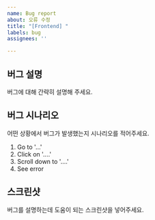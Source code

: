 ```yaml
---
name: Bug report
about: 오류 수정
title: "[Frontend] "
labels: bug
assignees: ''

---
```


## 버그 설명

버그에 대해 간략히 설명해 주세요.

## 버그 시나리오

어떤 상황에서 버그가 발생했는지 시나리오를 적어주세요.

1. Go to '...'
2. Click on '....'
3. Scroll down to '....'
4. See error


## 스크린샷

버그를 설명하는데 도움이 되는 스크린샷을 넣어주세요.
